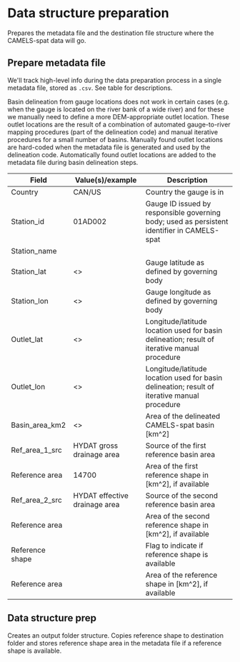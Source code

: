 # Data structure preparation
Prepares the metadata file and the destination file structure where the CAMELS-spat data will go.

## Prepare metadata file
We'll track high-level info during the data preparation process in a single metadata file, stored as `.csv`. See table for descriptions.

Basin delineation from gauge locations does not work in certain cases (e.g. when the gauge is located on the river bank of a wide river)
and for these we manually need to define a more DEM-appropriate outlet location. These outlet locations are the result of a combination
of automated gauge-to-river mapping procedures (part of the delineation code) and manual iterative procedures for a small number of basins.
Manually found outlet locations are hard-coded when the metadata file is generated and used by the delineation code. Automatically found
outlet locations are added to the metadata file during basin delineation steps.

| Field            | Value(s)/example              | Description                                                                                  |
|------------------|-------------------------------|----------------------------------------------------------------------------------------------|
| Country          | CAN/US                        | Country the gauge is in                                                                      |
| Station_id       | 01AD002                       | Gauge ID issued by responsible governing body; used as persistent identifier in CAMELS-spat  |
| Station_name     |                               |                                                                                              |
| Station_lat      | <>                            | Gauge latitude as defined by governing body                                                  |
| Station_lon      | <>                            | Gauge longitude as defined by governing body                                                 |
| Outlet_lat       | <>                            | Longitude/latitude location used for basin delineation; result of iterative manual procedure |
| Outlet_lon       | <>                            | Longitude/latitude location used for basin delineation; result of iterative manual procedure |
| Basin_area_km2   | <>                            | Area of the delineated CAMELS-spat basin [km^2]                                              |
| Ref_area_1_src   | HYDAT gross drainage area     | Source of the first reference basin area                                                     |
| Reference area   | 14700                         | Area of the first reference shape in [km^2], if available                                    |
| Ref_area_2_src   | HYDAT effective drainage area | Source of the second reference basin area                                                    |
| Reference area   |                               | Area of the second reference shape in [km^2], if available                                   |
| Reference shape  |                               | Flag to indicate if reference shape is available                                             |
| Reference area   |                               | Area of the reference shape in [km^2], if available                                          |

## Data structure prep
Creates an output folder structure. Copies reference shape to destination folder and stores reference shape area in the metadata file if a reference shape is available.